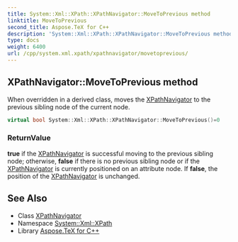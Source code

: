 ```yaml
---
title: System::Xml::XPath::XPathNavigator::MoveToPrevious method
linktitle: MoveToPrevious
second_title: Aspose.TeX for C++
description: 'System::Xml::XPath::XPathNavigator::MoveToPrevious method. When overridden in a derived class, moves the XPathNavigator to the previous sibling node of the current node in C++.'
type: docs
weight: 6400
url: /cpp/system.xml.xpath/xpathnavigator/movetoprevious/
---
```

## XPathNavigator::MoveToPrevious method


When overridden in a derived class, moves the [XPathNavigator](../) to the previous sibling node of the current node.

```cpp
virtual bool System::Xml::XPath::XPathNavigator::MoveToPrevious()=0
```


### ReturnValue

**true** if the [XPathNavigator](../) is successful moving to the previous sibling node; otherwise, **false** if there is no previous sibling node or if the [XPathNavigator](../) is currently positioned on an attribute node. If **false**, the position of the [XPathNavigator](../) is unchanged.

## See Also

* Class [XPathNavigator](../)
* Namespace [System::Xml::XPath](../../)
* Library [Aspose.TeX for C++](../../../)
